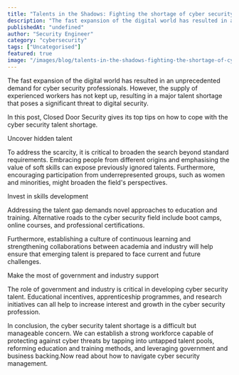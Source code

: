 ```yaml
---
title: "Talents in the Shadows: Fighting the shortage of cyber security professionals"
description: "The fast expansion of the digital world has resulted in an unprecedented demand for cyber security professionals. However, the supply of experienced workers has..."
publishedAt: "undefined"
author: "Security Engineer"
category: "cybersecurity"
tags: ["Uncategorised"]
featured: true
image: "/images/blog/talents-in-the-shadows-fighting-the-shortage-of-cyber-security-professionals-featured.jpg"
---
```


The fast expansion of the digital world has resulted in an unprecedented demand for cyber security professionals. However, the supply of experienced workers has not kept up, resulting in a major talent shortage that poses a significant threat to digital security.

In this post, Closed Door Security gives its top tips on how to cope with the cyber security talent shortage.

Uncover hidden talent

To address the scarcity, it is critical to broaden the search beyond standard requirements. Embracing people from different origins and emphasising the value of soft skills can expose previously ignored talents. Furthermore, encouraging participation from underrepresented groups, such as women and minorities, might broaden the field's perspectives.

Invest in skills development

Addressing the talent gap demands novel approaches to education and training. Alternative roads to the cyber security field include boot camps, online courses, and professional certifications. 

Furthermore, establishing a culture of continuous learning and strengthening collaborations between academia and industry will help ensure that emerging talent is prepared to face current and future challenges.

Make the most of government and industry support

The role of government and industry is critical in developing cyber security talent. Educational incentives, apprenticeship programmes, and research initiatives can all help to increase interest and growth in the cyber security profession.

In conclusion, the cyber security talent shortage is a difficult but manageable concern. We can establish a strong workforce capable of protecting against cyber threats by tapping into untapped talent pools, reforming education and training methods, and leveraging government and business backing.Now read about how to navigate cyber security management.
